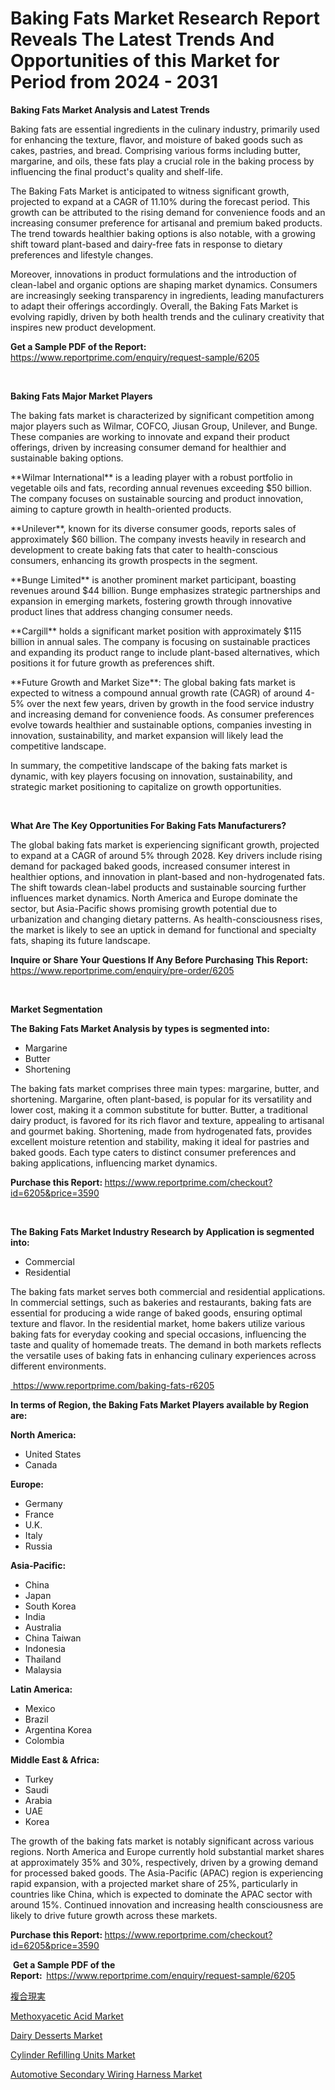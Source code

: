 <p><h1>Baking Fats Market Research Report Reveals The Latest Trends And Opportunities of this Market for Period from 2024 - 2031</h1></p><p><strong>Baking Fats Market Analysis and Latest Trends</strong></p>
<p><p>Baking fats are essential ingredients in the culinary industry, primarily used for enhancing the texture, flavor, and moisture of baked goods such as cakes, pastries, and bread. Comprising various forms including butter, margarine, and oils, these fats play a crucial role in the baking process by influencing the final product's quality and shelf-life. </p><p>The Baking Fats Market is anticipated to witness significant growth, projected to expand at a CAGR of 11.10% during the forecast period. This growth can be attributed to the rising demand for convenience foods and an increasing consumer preference for artisanal and premium baked products. The trend towards healthier baking options is also notable, with a growing shift toward plant-based and dairy-free fats in response to dietary preferences and lifestyle changes. </p><p>Moreover, innovations in product formulations and the introduction of clean-label and organic options are shaping market dynamics. Consumers are increasingly seeking transparency in ingredients, leading manufacturers to adapt their offerings accordingly. Overall, the Baking Fats Market is evolving rapidly, driven by both health trends and the culinary creativity that inspires new product development.</p></p>
<p><strong>Get a Sample PDF of the Report:&nbsp;</strong> <a href="https://www.reportprime.com/enquiry/request-sample/6205">https://www.reportprime.com/enquiry/request-sample/6205</a></p>
<p>&nbsp;</p>
<p><strong>Baking Fats Major Market Players</strong></p>
<p><p>The baking fats market is characterized by significant competition among major players such as Wilmar, COFCO, Jiusan Group, Unilever, and Bunge. These companies are working to innovate and expand their product offerings, driven by increasing consumer demand for healthier and sustainable baking options.</p><p>**Wilmar International** is a leading player with a robust portfolio in vegetable oils and fats, recording annual revenues exceeding $50 billion. The company focuses on sustainable sourcing and product innovation, aiming to capture growth in health-oriented products.</p><p>**Unilever**, known for its diverse consumer goods, reports sales of approximately $60 billion. The company invests heavily in research and development to create baking fats that cater to health-conscious consumers, enhancing its growth prospects in the segment.</p><p>**Bunge Limited** is another prominent market participant, boasting revenues around $44 billion. Bunge emphasizes strategic partnerships and expansion in emerging markets, fostering growth through innovative product lines that address changing consumer needs.</p><p>**Cargill** holds a significant market position with approximately $115 billion in annual sales. The company is focusing on sustainable practices and expanding its product range to include plant-based alternatives, which positions it for future growth as preferences shift.</p><p>**Future Growth and Market Size**: The global baking fats market is expected to witness a compound annual growth rate (CAGR) of around 4-5% over the next few years, driven by growth in the food service industry and increasing demand for convenience foods. As consumer preferences evolve towards healthier and sustainable options, companies investing in innovation, sustainability, and market expansion will likely lead the competitive landscape.</p><p>In summary, the competitive landscape of the baking fats market is dynamic, with key players focusing on innovation, sustainability, and strategic market positioning to capitalize on growth opportunities.</p></p>
<p>&nbsp;</p>
<p><strong>What Are The Key Opportunities For Baking Fats Manufacturers?</strong></p>
<p><p>The global baking fats market is experiencing significant growth, projected to expand at a CAGR of around 5% through 2028. Key drivers include rising demand for packaged baked goods, increased consumer interest in healthier options, and innovation in plant-based and non-hydrogenated fats. The shift towards clean-label products and sustainable sourcing further influences market dynamics. North America and Europe dominate the sector, but Asia-Pacific shows promising growth potential due to urbanization and changing dietary patterns. As health-consciousness rises, the market is likely to see an uptick in demand for functional and specialty fats, shaping its future landscape.</p></p>
<p><strong>Inquire or Share Your Questions If Any Before Purchasing This Report:</strong> <a href="https://www.reportprime.com/enquiry/pre-order/6205">https://www.reportprime.com/enquiry/pre-order/6205</a></p>
<p>&nbsp;</p>
<p><strong>Market Segmentation</strong></p>
<p><strong>The Baking Fats Market Analysis by types is segmented into:</strong></p>
<p><ul><li>Margarine</li><li>Butter</li><li>Shortening</li></ul></p>
<p><p>The baking fats market comprises three main types: margarine, butter, and shortening. Margarine, often plant-based, is popular for its versatility and lower cost, making it a common substitute for butter. Butter, a traditional dairy product, is favored for its rich flavor and texture, appealing to artisanal and gourmet baking. Shortening, made from hydrogenated fats, provides excellent moisture retention and stability, making it ideal for pastries and baked goods. Each type caters to distinct consumer preferences and baking applications, influencing market dynamics.</p></p>
<p><strong>Purchase this Report:&nbsp;</strong><a href="https://www.reportprime.com/checkout?id=6205&price=3590">https://www.reportprime.com/checkout?id=6205&price=3590</a></p>
<p>&nbsp;</p>
<p><strong>The Baking Fats Market Industry Research by Application is segmented into:</strong></p>
<p><ul><li>Commercial</li><li>Residential</li></ul></p>
<p><p>The baking fats market serves both commercial and residential applications. In commercial settings, such as bakeries and restaurants, baking fats are essential for producing a wide range of baked goods, ensuring optimal texture and flavor. In the residential market, home bakers utilize various baking fats for everyday cooking and special occasions, influencing the taste and quality of homemade treats. The demand in both markets reflects the versatile uses of baking fats in enhancing culinary experiences across different environments.</p></p>
<p><a href="https://www.reportprime.com/baking-fats-r6205">&nbsp;https://www.reportprime.com/baking-fats-r6205</a></p>
<p><strong>In terms of Region, the Baking Fats Market Players available by Region are:</strong></p>
<p>
    <p> <strong> North America: </strong>
        <ul>
            <li>United States</li>
            <li>Canada</li>
        </ul>
        </p> 
    <p> <strong> Europe: </strong>
        <ul>
            <li>Germany</li>
            <li>France</li>
            <li>U.K.</li>
            <li>Italy</li>
            <li>Russia</li>
        </ul>
        </p> 
    <p> <strong> Asia-Pacific: </strong>
        <ul>
            <li>China</li>
            <li>Japan</li>
            <li>South Korea</li>
            <li>India</li>
            <li>Australia</li>
            <li>China Taiwan</li>
            <li>Indonesia</li>
            <li>Thailand</li>
            <li>Malaysia</li>
        </ul>
        </p> 
    <p> <strong> Latin America: </strong>
        <ul>
            <li>Mexico</li>
            <li>Brazil</li>
            <li>Argentina Korea</li>
            <li>Colombia</li>
        </ul>
        </p> 
    <p> <strong> Middle East & Africa: </strong>
        <ul>
            <li>Turkey</li>
            <li>Saudi</li>
            <li>Arabia</li>
            <li>UAE</li>
            <li>Korea</li>
        </ul>
    </p>
    </p>
<p><p>The growth of the baking fats market is notably significant across various regions. North America and Europe currently hold substantial market shares at approximately 35% and 30%, respectively, driven by a growing demand for processed baked goods. The Asia-Pacific (APAC) region is experiencing rapid expansion, with a projected market share of 25%, particularly in countries like China, which is expected to dominate the APAC sector with around 15%. Continued innovation and increasing health consciousness are likely to drive future growth across these markets.</p></p>
<p><strong>Purchase this Report: </strong><a href="https://www.reportprime.com/checkout?id=6205&price=3590">https://www.reportprime.com/checkout?id=6205&price=3590</a></p>
<p>&nbsp;<strong>Get a Sample PDF of the Report:&nbsp;&nbsp;</strong><a href="https://www.reportprime.com/enquiry/request-sample/6205">https://www.reportprime.com/enquiry/request-sample/6205</a></p>
<p><strong></strong></p>
<p><p><a href="https://medium.com/@ridleydamion/%E6%B7%B7%E5%90%88%E7%8F%BE%E5%AE%9F%E5%B8%82%E5%A0%B4%E8%AA%BF%E6%9F%BB%E3%83%AC%E3%83%9D%E3%83%BC%E3%83%88-2024%E5%B9%B4%E3%81%8B%E3%82%892031%E5%B9%B4%E3%81%BE%E3%81%A7%E3%81%AEcagr-12-7-%E3%81%AE%E5%AE%89%E5%AE%9A%E3%81%97%E3%81%9F%E6%88%90%E9%95%B7%E8%A6%8B%E9%80%9A%E3%81%97%E3%81%A8%E5%B8%82%E5%A0%B4%E4%BA%88%E6%B8%AC-18c4174878d6">複合現実</a></p><p><a href="https://github.com/RichRobinson5/Market-Research-Report-List-6/blob/main/methoxyacetic-acid-market.md">Methoxyacetic Acid Market</a></p><p><a href="https://www.linkedin.com/pulse/dairy-desserts-market-strategic-insights-product-evolution-rsaof?trackingId=bLtDK6iMRNiQdSvibq8svg%3D%3D">Dairy Desserts Market</a></p><p><a href="https://issuu.com/reportprime-2/docs/cylinder-refilling-units-market-siz_1b849b645386d4">Cylinder Refilling Units Market</a></p><p><a href="https://www.linkedin.com/pulse/motive-secondary-wiring-harness-market-size-share-ddf4e?trackingId=rCh61DZvRymhKikYpFusiQ%3D%3D">Automotive Secondary Wiring Harness Market</a></p></p>